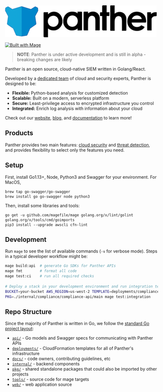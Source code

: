 ![Panther Logo](docs/img/logo-banner.png)

[![Built with Mage](https://magefile.org/badge.svg)](https://magefile.org)

> **NOTE**: Panther is under active development and is still in alpha - breaking changes are likely

Panther is an open source, cloud-native SIEM written in Golang/React.

Developed by a [dedicated team](https://runpanther.io/about/) of cloud and security experts, Panther is designed to be:

* **Flexible:** Python-based analysis for customized detection
* **Scalable:** Built on a modern, serverless platform
* **Secure:** Least-privilege access to encrypted infrastructure you control
* **Integrated:** Enrich log analysis with information about your cloud

Check out our [website](https://runpanther.io), [blog](https://blog.runpanther.io), and [documentation](https://docs.runpanther.io) to learn more!

## Products
Panther provides two main features: [cloud security](https://runpanther.io/compliance/) and
[threat detection](https://runpanther.io/log-analysis), and provides flexibility to select only the features you need.

## Setup

First, install Go1.13+, Node, Python3 and Swagger for your environment. For MacOS,

```
brew tap go-swagger/go-swagger
brew install go go-swagger node python3
```

Then, install some libraries and tools:
```
go get -u github.com/magefile/mage golang.org/x/lint/golint golang.org/x/tools/cmd/goimports
pip3 install --upgrade awscli cfn-lint
```

## Development
Run `mage` to see the list of available commands (`-v` for verbose mode).
Steps in a typical developer workflow might be:

```bash
mage build:api  # generate Go SDKs for Panther APIs
mage fmt        # format all code
mage test:ci    # run all required checks

# Deploy a stack in your development environment and run integration tests for it
BUCKET=your-bucket AWS_REGION=us-west-2 TEMPLATE=deployments/compliance/compliance-api.yml PARAMS="Debug=True" mage deploy
PKG=./internal/compliance/compliance-api/main mage test:integration
```

## Repo Structure
Since the majority of Panther is written in Go, we follow the [standard Go project layout](https://github.com/golang-standards/project-layout):

* [`api/`](api) - Go models and Swagger specs for communicating with Panther APIs
* [`deployments/`](deployments) - CloudFormation templates for all of Panther's infrastructure
* [`docs/`](docs) - code owners, contributing guidelines, etc
* [`internal/`](internal) - backend components
* [`pkg/`](pkg) - shared standalone packages that could also be imported by other projects
* [`tools/`](tools) - source code for mage targets
* [`web/`](web) - web application source
